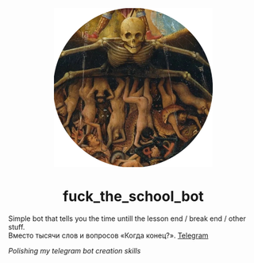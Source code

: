 <div align="center">
    <img src="picture.png" alt="the fucking hell(school time)" width="320"  height="320">
    <h1>fuck_the_school_bot</h1>
</div>

Simple bot that tells you the time untill the lesson end / break end / other stuff.</br>
Вместо тысячи слов и вопросов «Когда конец?».
[Telegram](https://t.me/fuck_the_school_bot)


_Polishing my telegram bot creation skills_
